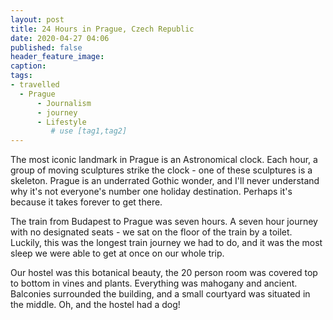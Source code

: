 ```yaml
---
layout: post
title: 24 Hours in Prague, Czech Republic
date: 2020-04-27 04:06
published: false
header_feature_image:
caption:
tags:
- travelled
  - Prague
      - Journalism
      - journey
      - Lifestyle
         # use [tag1,tag2]
---
```


The most iconic landmark in Prague is an Astronomical clock. Each hour, a group of moving sculptures strike the clock - one of these sculptures is a skeleton. Prague is an underrated Gothic wonder, and I'll never understand why it's not everyone's number one holiday destination. Perhaps it's because it takes forever to get there.

The train from Budapest to Prague was seven hours. A seven hour journey with no designated seats - we sat on the floor of the train by a toilet. Luckily, this was the longest train journey we had to do, and it was the most sleep we were able to get at once on our whole trip.

Our hostel was this botanical beauty, the 20 person room was covered top to bottom in vines and plants. Everything was mahogany and ancient. Balconies surrounded the building, and a small courtyard was situated in the middle. Oh, and the hostel had a dog! 
